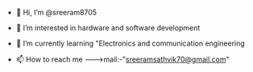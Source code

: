- 👋 Hi, I’m @sreeram8705
- 👀 I’m interested in hardware and software development
- 🌱 I’m currently learning "Electronics and communication engineering

- 📫 How to reach me --->mail:-"sreeramsathvik70@gmail.com"

<!---
sreeram8705/sreeram8705 is a ✨ special ✨ repository because its `README.md` (this file) appears on your GitHub profile.
You can click the Preview link to take a look at your changes.
--->
